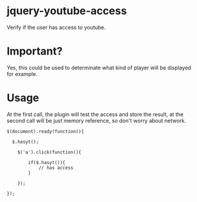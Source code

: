 jquery-youtube-access
=====================

Verify if the user has access to youtube.

Important?
==========

Yes, this could be used to determinate what kind of player will be displayed for example.

Usage
=====

At the first call, the plugin will test the access and store the result, at the second call will be just memory reference, so don't worry about network.

```
$(document).ready(function(){

  $.hasyt();
	
	$('a').click(function(){

		if($.hasyt()){
			// has access
		}

	});
	
});
```